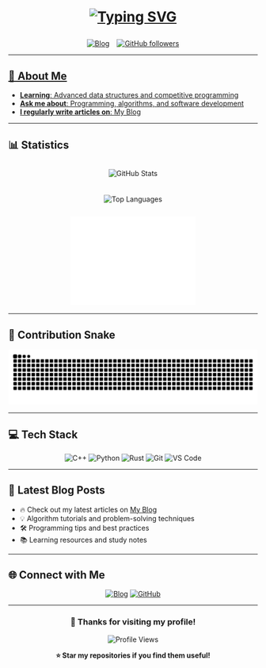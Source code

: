 <div align="center">

<h1 align="center"> 

<a href="https://git.io/typing-svg"><img src="https://readme-typing-svg.demolab.com?font=Fira+Code&weight=500&size=25&pause=1000&color=30BB61&center=true&width=435&lines=Here+is+allenge007;Welcome+to+my+GitHub+Profile" alt="Typing SVG" /></a>

</div>

<div style="display: flex; justify-content: center; align-items: center; gap: 15px; flex-wrap: wrap;">
  <a href="https://allenge007.github.io/My_Blog/">
    <img src="https://img.shields.io/badge/🌐_My_Blog-Visit_Now-blue?style=for-the-badge" alt="Blog">
  </a>
  <a href="https://github.com/allenge007">
    <img src="https://img.shields.io/github/followers/allenge007?style=for-the-badge&logo=github" alt="GitHub followers">
</div>

</div>

---

## 🚀 About Me

- **Learning**: Advanced data structures and competitive programming
- **Ask me about**: Programming, algorithms, and software development
- **I regularly write articles on**: [My Blog](https://allenge007.github.io/My_Blog/)

---

## 📊 Statistics

<div align="center">

<div style="display: flex; justify-content: space-around; align-items: center; gap: 15px; flex-wrap: wrap;">
  <picture style="flex: 1; min-width: 300px; margin: 10px 5px;">
    <source media="(prefers-color-scheme: dark)" srcset="https://github-readme-stats.vercel.app/api?username=allenge007&show_icons=true&theme=dark&hide_border=true">
    <img src="https://github-readme-stats.vercel.app/api?username=allenge007&show_icons=true&theme=light&hide_border=true" alt="GitHub Stats" style="object-fit: contain; height: 200px; width: 100%;">
  </picture>
  
  <picture style="flex: 1; min-width: 300px; margin: 10px 5px;">
    <source media="(prefers-color-scheme: dark)" srcset="https://github-readme-stats.vercel.app/api/top-langs/?username=allenge007&theme=dark&layout=donut&hide_border=true">
    <img src="https://github-readme-stats.vercel.app/api/top-langs/?username=allenge007&theme=light&layout=donut&hide_border=true" alt="Top Languages" style="object-fit: contain; height: 200px; width: 100%;">
  </picture>
  
</div>

<!-- Codeforces 卡片单独放置 -->
<br>

<picture style="max-width: 600px;">
  <source media="(prefers-color-scheme: dark)" srcset="https://raw.githubusercontent.com/allenge007/cf-stats/main/output/dark_card.svg">
  <img src="https://raw.githubusercontent.com/allenge007/cf-stats/main/output/light_card.svg" alt="Codeforces Stats" style="width: 50%; height: autu ;">
</picture>

</div>

---

## 🐍 Contribution Snake

<div align="center">

<picture>
  <source media="(prefers-color-scheme: dark)" srcset="https://raw.githubusercontent.com/allenge007/allenge007/output/github-contribution-grid-snake-dark.svg">
  <source media="(prefers-color-scheme: light)" srcset="https://raw.githubusercontent.com/allenge007/allenge007/output/github-contribution-grid-snake.svg">
  <img alt="github contribution grid snake animation" src="https://raw.githubusercontent.com/allenge007/allenge007/output/github-contribution-grid-snake.svg">
</picture>

</div>

---

## 💻 Tech Stack

<div align="center">

![C++](https://img.shields.io/badge/C++-00599C?style=for-the-badge&logo=c%2B%2B&logoColor=white)
![Python](https://img.shields.io/badge/Python-3776AB?style=for-the-badge&logo=python&logoColor=white)
![Rust](https://img.shields.io/badge/Rust-000000?style=for-the-badge&logo=rust&logoColor=white)
![Git](https://img.shields.io/badge/Git-F05032?style=for-the-badge&logo=git&logoColor=white)
![VS Code](https://img.shields.io/badge/VS_Code-007ACC?style=for-the-badge&logo=visual-studio-code&logoColor=white)

</div>

---

## 📝 Latest Blog Posts

<!-- BLOG-POST-LIST:START -->
- 🔥 Check out my latest articles on [My Blog](https://allenge007.github.io/My_Blog/)
- 💡 Algorithm tutorials and problem-solving techniques
- 🛠️ Programming tips and best practices
- 📚 Learning resources and study notes
<!-- BLOG-POST-LIST:END -->

---

## 🌐 Connect with Me

<div align="center">

[![Blog](https://img.shields.io/badge/Blog-FF5722?style=for-the-badge&logo=blogger&logoColor=white)](https://allenge007.github.io/My_Blog/)
[![GitHub](https://img.shields.io/badge/GitHub-100000?style=for-the-badge&logo=github&logoColor=white)](https://github.com/allenge007)

</div>

---

<div align="center">

### 💫 Thanks for visiting my profile! 

![Profile Views](https://komarev.com/ghpvc/?username=allenge007&color=brightgreen&style=for-the-badge)

**⭐ Star my repositories if you find them useful!**

</div>